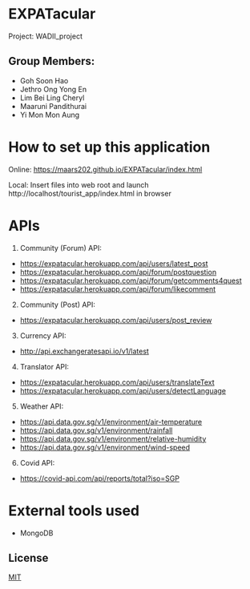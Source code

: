 # EXPATacular
Project: WADII_project

## Group Members:
- Goh Soon Hao
- Jethro Ong Yong En
- Lim Bei Ling Cheryl
- Maaruni Pandithurai
- Yi Mon Mon Aung

# How to set up this application
Online:
https://maars202.github.io/EXPATacular/index.html

Local:
Insert files into web root and launch http://localhost/tourist_app/index.html in browser

# APIs 

1. Community (Forum) API:
- https://expatacular.herokuapp.com/api/users/latest_post
- https://expatacular.herokuapp.com/api/forum/postquestion
- https://expatacular.herokuapp.com/api/forum/getcomments4quest
- https://expatacular.herokuapp.com/api/forum/likecomment

2. Community (Post) API:
- https://expatacular.herokuapp.com/api/users/post_review

3. Currency API:
- http://api.exchangeratesapi.io/v1/latest

4. Translator API:
- https://expatacular.herokuapp.com/api/users/translateText
- https://expatacular.herokuapp.com/api/users/detectLanguage

5. Weather API: 
- https://api.data.gov.sg/v1/environment/air-temperature
- https://api.data.gov.sg/v1/environment/rainfall
- https://api.data.gov.sg/v1/environment/relative-humidity
- https://api.data.gov.sg/v1/environment/wind-speed

6. Covid API:
- https://covid-api.com/api/reports/total?iso=SGP

# External tools used
- MongoDB 


## License
[MIT](https://choosealicense.com/licenses/mit/)
